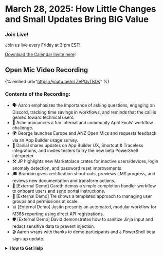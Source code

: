 # March 28, 2025: How Little Changes and Small Updates Bring BIG Value

### **Join Live!**

Join us live every Friday at 3 pm EST!

&#x20;[Download the Calendar Invite here](https://engine.rewst.io/webhooks/custom/trigger/02eb02e2-1177-43d9-9e13-8547414979fc/c47fdd7f-4075-47a8-ba92-94e790e67c06?request_type=open_mic_link&)!

## Open Mic Video Recording

{% embed url="https://youtu.be/nLZePQvTBDs" %}

### Contents of the Recording:

* 🗣️ Aaron emphasizes the importance of asking questions, engaging on Discord, tracking time savings in workflows, and reminds that the call is geared toward technical users.
* 🎤 Ashe announces a fun internal and community April Fools’ workflow challenge.
* 🌍 George launches Europe and ANZ Open Mics and requests feedback via an App Builder usage survey.
* 🧰 Danial shares updates on App Builder UX, Shortcut & Traceless integrations, and invites testers to try the new beta PowerShell interpreter.
* 🛠️ JP highlights new Marketplace crates for inactive users/devices, login anomaly detection, and password reset improvements.
* 🎓 Brandon gives certification shout-outs, previews LMS progress, and reviews new documentation and transform actions.
* 📨 \[External Demo] Gareth demos a simple completion handler workflow to onboard users and send portal instructions.
* 🧩 \[External Demo] Tre shows a templated approach to managing user groups and permissions at scale.
* 📊 \[External Demo] Justin presents an automated, modular workflow for M365 reporting using direct API registrations.
* 🛡️ \[External Demo] David demonstrates how to sanitize Jinja input and redact sensitive data to prevent injection.
* 🎬 Aaron wraps with thanks to demo participants and a PowerShell beta sign-up update.

<details>

<summary><strong>How to Get Help</strong></summary>

* 💬 Chat (Discord): [https://discord.gg/rewst​​ ](https://discord.gg/rewst%E2%80%8B%E2%80%8B)
  * Private #\{{ msp \}} channel
  * \#the-kewp
* 🎫 Submit Tickets to: the\_roc@rewst.io
* 📝 Feature Request + Integration Requests: [https://rewst.canny.io/](https://rewst.canny.io/)

**CLUCK UNIVERSITY – REWST TRAINING:**&#x20;

* 👨‍🏫 Live Instructor-Led Training: [https://calendly.com/cluck-u/](https://calendly.com/cluck-u/)
* 🏁 Rewst Foundations Training: [https://docs.rewst.help/cluck-university/rewst-foundations-10x](https://docs.rewst.help/cluck-university/rewst-foundations-10x)
* ▶️ On-demand Videos: [https://docs.rewst.help/cluck-university/rewst-foundations-10x](https://docs.rewst.help/cluck-university/rewst-foundations-10x)

**DOCS:**&#x20;

* 🥚 Rewst Docs: [https://docs.rewst.help ](https://docs.rewst.help)
* ⛩️ Jinja Docs: [https://jinja.palletsprojects.com/](https://jinja.palletsprojects.com/)

**KEY LINKS:**&#x20;

* 📝 Feature Request + Integration Requests: [https://rewst.canny.io/](https://rewst.canny.io/)

</details>
